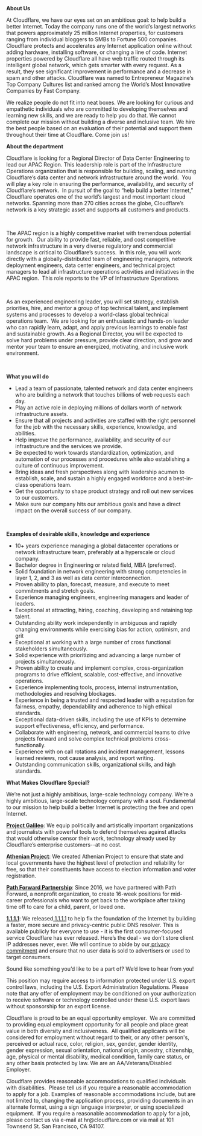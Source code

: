 <div class="content-intro">
	<div><strong>About Us</strong></div>
	<div>
		<p><span style="font-weight: 400;">At Cloudflare, we have our eyes set on an ambitious goal: to help build a better Internet. Today the company runs one of the world’s largest networks that powers approximately 25 million Internet properties, for customers ranging from individual bloggers to SMBs to Fortune 500 companies. Cloudflare protects and accelerates any Internet application online without adding hardware, installing software, or changing a line of code. Internet properties powered by Cloudflare all have web traffic routed through its intelligent global network, which gets smarter with every request. As a result, they see significant improvement in performance and a decrease in spam and other attacks. Cloudflare was named to Entrepreneur Magazine’s Top Company Cultures list and ranked among the World’s Most Innovative Companies by Fast Company.</span><span style="font-weight: 400;">&nbsp;</span></p>
		<p><span style="font-weight: 400;">We realize people do not fit into neat boxes. We are looking for curious and empathetic individuals who are committed to developing themselves and learning new skills, and we are ready to help you do that. We cannot complete our mission without building a diverse and inclusive team. We hire the best people based on an evaluation of their potential and support them throughout their time at Cloudflare. Come join us!&nbsp;</span></p>
	</div>
</div>
<p><strong>About the department</strong></p>
<p><span style="font-weight: 400;">Cloudflare is looking for a Regional Director of Data Center Engineering to lead our APAC Region. This leadership role is part of the Infrastructure Operations organization that is responsible for building, scaling, and running Cloudflare’s data center and network infrastructure around the world.&nbsp; You will play a key role in ensuring the performance, availability, and security of Cloudflare’s network.&nbsp; In pursuit of the goal to “help build a better Internet,” Cloudflare operates one of the world’s largest and most important cloud networks. Spanning more than 270 cities across the globe, Cloudflare’s network is a key strategic asset and supports all customers and products.&nbsp;</span></p>
<p>&nbsp;</p>
<p><span style="font-weight: 400;">The APAC region is a highly competitive market with tremendous potential for growth.&nbsp; Our ability to provide fast, reliable, and cost competitive network infrastructure in a very diverse regulatory and commercial landscape is critical to Cloudflare’s success.&nbsp; In this role, you will work directly with a globally-distributed team of engineering managers, network deployment engineers, data center engineers, and technical project managers to lead all infrastructure operations activities and initiatives in the APAC region.&nbsp; This role reports to the VP of Infrastructure Operations.</span></p>
<p>&nbsp;</p>
<p><span style="font-weight: 400;">As an experienced engineering leader, you will set strategy, establish priorities, hire, and mentor a group of top technical talent, and implement systems and processes to develop a world-class global technical operations team.&nbsp; We are looking for an enthusiastic and hands-on leader who can rapidly learn, adapt, and apply previous learnings to enable fast and sustainable growth. As a Regional Director, you will be expected to solve hard problems under pressure, provide clear direction, and grow and mentor your team to ensure an energized, motivating, and inclusive work environment.</span></p>
<p>&nbsp;</p>
<p><strong>What you will do</strong></p>
<ul>
	<li style="font-weight: 400;"><span style="font-weight: 400;">Lead a team of passionate, talented network and data center engineers who are building a network that touches billions of web requests each day.</span></li>
	<li style="font-weight: 400;"><span style="font-weight: 400;">Play an active role in deploying millions of dollars worth of network infrastructure assets.</span></li>
	<li style="font-weight: 400;"><span style="font-weight: 400;">Ensure that all projects and activities are staffed with the right personnel for the job with the necessary skills, experience, knowledge, and abilities.</span></li>
	<li style="font-weight: 400;"><span style="font-weight: 400;">Help improve the performance, availability, and security of our infrastructure and the services we provide.</span></li>
	<li style="font-weight: 400;"><span style="font-weight: 400;">Be expected to work towards standardization, optimization, and automation of our processes and procedures while also establishing a culture of continuous improvement.</span></li>
	<li style="font-weight: 400;"><span style="font-weight: 400;">Bring ideas and fresh perspectives along with leadership acumen to establish, scale, and sustain a highly engaged workforce and a best-in-class operations team.</span></li>
	<li style="font-weight: 400;"><span style="font-weight: 400;">Get the opportunity to shape product strategy and roll out new services to our customers.</span></li>
	<li style="font-weight: 400;"><span style="font-weight: 400;">Make sure our company hits our ambitious goals and have a direct impact on the overall success of our company.</span></li>
</ul>
<p>&nbsp;</p>
<p><strong>Examples of desirable skills, knowledge and experience</strong></p>
<ul>
	<li style="font-weight: 400;"><span style="font-weight: 400;">10+ years experience managing a global datacenter operations or network infrastructure team, preferably at a hyperscale or cloud company.</span></li>
	<li style="font-weight: 400;"><span style="font-weight: 400;">Bachelor degree in Engineering or related field, MBA (preferred).</span></li>
	<li style="font-weight: 400;"><span style="font-weight: 400;">Solid foundation in network engineering with strong competencies in layer 1, 2, and 3 as well as data center interconnection.&nbsp;</span></li>
	<li style="font-weight: 400;"><span style="font-weight: 400;">Proven ability to plan, forecast, measure, and execute to meet commitments and stretch goals.</span></li>
	<li style="font-weight: 400;"><span style="font-weight: 400;">Experience managing engineers, engineering managers and leader of leaders.</span></li>
	<li style="font-weight: 400;"><span style="font-weight: 400;">Exceptional at attracting, hiring, coaching, developing and retaining top talent.</span></li>
	<li style="font-weight: 400;"><span style="font-weight: 400;">Outstanding ability work independently in ambiguous and rapidly changing environments while exercising bias for action, optimism, and grit&nbsp;</span></li>
	<li style="font-weight: 400;"><span style="font-weight: 400;">Exceptional at working with a large number of cross functional stakeholders simultaneously.</span></li>
	<li style="font-weight: 400;"><span style="font-weight: 400;">Solid experience with prioritizing and advancing a large number of projects simultaneously.</span></li>
	<li style="font-weight: 400;"><span style="font-weight: 400;">Proven ability to create and implement complex, cross-organization programs to drive efficient, scalable, cost-effective, and innovative operations.</span></li>
	<li style="font-weight: 400;"><span style="font-weight: 400;">Experience implementing tools, process, internal instrumentation, methodologies and resolving blockages.</span></li>
	<li style="font-weight: 400;"><span style="font-weight: 400;">Experience in being a trusted and respected leader with a reputation for fairness, empathy, dependability and adherence to high ethical standards.</span></li>
	<li style="font-weight: 400;"><span style="font-weight: 400;">Exceptional data-driven skills, including the use of KPIs to determine support effectiveness, efficiency, and performance.&nbsp;</span></li>
	<li style="font-weight: 400;"><span style="font-weight: 400;">Collaborate with engineering, network, and commercial teams to drive projects forward and solve complex technical problems cross-functionally.</span></li>
	<li style="font-weight: 400;"><span style="font-weight: 400;">Experience with on call rotations and incident management, lessons learned reviews, root cause analysis, and report writing.</span></li>
	<li style="font-weight: 400;"><span style="font-weight: 400;">Outstanding communication skills, organizational skills, and high standards.</span></li>
</ul>
<div class="content-conclusion">
	<p><strong>What Makes Cloudflare Special?</strong></p>
	<p><span style="font-weight: 400;">We’re not just a highly ambitious, large-scale technology company. We’re a highly ambitious, large-scale technology company with a soul. Fundamental to our mission to help build a better Internet is protecting the free and open Internet.</span></p>
	<p><a href="https://blog.cloudflare.com/protecting-free-expression-online/"><strong>Project Galileo</strong></a><span style="font-weight: 400;">: We equip politically and artistically important organizations and journalists with powerful tools to defend themselves against attacks that would otherwise censor their work, technology already used by Cloudflare’s enterprise customers--at no cost.</span></p>
	<p><strong><a href="https://www.cloudflare.com/athenian/">Athenian Project</a></strong><span style="font-weight: 400;">: We created Athenian Project to ensure that state and local governments have the highest level of protection and reliability for free, so that their constituents have access to election information and voter registration.</span></p>
	<p><a href="https://blog.cloudflare.com/tag/path-forward/"><strong>Path Forward Partnership</strong></a><span style="font-weight: 400;">: Since 2016, we have partnered with Path Forward, a nonprofit organization, to create 16-week positions for mid-career professionals who want to get back to the workplace after taking time off to care for a child, parent, or loved one.</span></p>
	<p><a href="https://1.1.1.1/"><strong>1.1.1.1</strong></a><span style="font-weight: 400;">: We released</span><a href="https://1.1.1.1/"> <span style="font-weight: 400;">1.1.1.1</span></a><span style="font-weight: 400;"> to help fix the foundation of the Internet by building a faster, more secure and privacy-centric public DNS resolver. This is available publicly for everyone to use - it is the first consumer-focused service Cloudflare has ever released. Here’s the deal - we don’t store client IP addresses never, ever. We will continue to abide by our</span><a href="https://developers.cloudflare.com/1.1.1.1/privacy/public-dns-resolver"> privacy commitment</a><span style="font-weight: 400;"> and ensure that no user data is sold to advertisers or used to target consumers.</span></p>
	<p><span style="font-weight: 400;">Sound like something you’d like to be a part of? We’d love to hear from you!</span></p>
	<p><span style="font-weight: 400;">This position may require access to information protected under U.S. export control laws, including the U.S. Export Administration Regulations. Please note that any offer of employment may be conditioned on your authorization to receive software or technology controlled under these U.S. export laws without sponsorship for an export license.</span></p>
	<p><span style="font-weight: 400;">Cloudflare is proud to be an equal opportunity employer. &nbsp;We are committed to providing equal employment opportunity for all people and place great value in both diversity and inclusiveness. &nbsp;All qualified applicants will be considered for employment without regard to their, or any other person's, perceived or actual</span> <span style="font-weight: 400;">race, color, religion, sex, gender, gender identity, gender expression, sexual orientation, national origin, ancestry, citizenship, age, physical or mental disability, medical condition, family care status, or any other basis protected by law. </span><span style="font-weight: 400;">We are an AA/Veterans/Disabled Employer.</span></p>
	<p><span style="font-weight: 400;">Cloudflare provides reasonable accommodations to qualified individuals with disabilities. &nbsp;Please tell us if you require a reasonable accommodation to apply for a job. Examples of reasonable accommodations include, but are not limited to, changing the application process, providing documents in an alternate format, using a sign language interpreter, or using specialized equipment. &nbsp;If you require a reasonable accommodation to apply for a job, please contact us via e-mail at </span><span style="font-weight: 400;">hr@cloudflare.com</span><span style="font-weight: 400;"> or via mail at 101 Townsend St. San Francisco, CA 94107.</span></p>
</div>